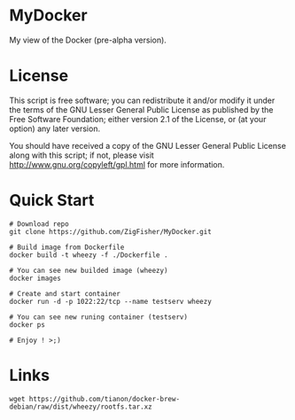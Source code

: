 MyDocker
========

My view of the Docker (pre-alpha version).


License
=======

This script is free software; you can redistribute it and/or modify it under the terms of
the GNU Lesser General Public License as published by the Free Software Foundation;
either version 2.1 of the License, or (at your option) any later version.

You should have received a copy of the GNU Lesser General Public License along with this
script; if not, please visit http://www.gnu.org/copyleft/gpl.html for more information.


Quick Start
===========

	# Download repo
	git clone https://github.com/ZigFisher/MyDocker.git

	# Build image from Dockerfile
	docker build -t wheezy -f ./Dockerfile .

	# You can see new builded image (wheezy)
	docker images

	# Create and start container
	docker run -d -p 1022:22/tcp --name testserv wheezy

	# You can see new runing container (testserv)
	docker ps

	# Enjoy ! >;)

Links
=====

	wget https://github.com/tianon/docker-brew-debian/raw/dist/wheezy/rootfs.tar.xz

